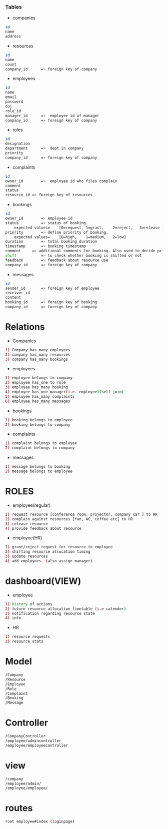 

### Tables

* companies
```sh
id
name
address
```


* resources
```sh
id
name
count
company_id		=> foreign key of company
```

* employees
```sh
id
name
email
password
doj
role_id
manager_id		=>	employee id of manager
company_id		=> foreign key of company
```

* roles
```sh
id
designation	
department		=>	dept in company
priority		
company_id		=> foreign key of company
```
* complaints
```sh
id
owner_id		=> 	employee id who files complain
comment
status
resource_id	=> foreign key of resources
```

* bookings
```sh
id
owner_id		=> employee id
status			=> status of booking.   
    expected values=	[0=request,	1=grant,	2=reject,	3=release ]
priority		=> define priority of booking. 
    expected values=	[0=high,	1=medium,	2=low]
duration		=> total booking duration
timestamp		=> booking timestamp
comment		=> additional comments for booking. Also used to decide priority of booking.
shift			=> to check whether booking is shifted or not
feedback		=> feedback about resource use
company_id		=> foreign key of company
```

* messages
```sh
id
sender_id		=> foreign key of employee 
receiver_id
content	
booking_id		=> foreign key of booking
company_id		=> foreign key of company
```



# Relations

* Companies
```sh
1) Company has_many employees
2) company has_many resources
3) company has_many bookings
```

* employees
```sh
1) employee belongs to company
2) employee has_one to role
3) employee has_many booking
4) employee has_one manager(i.e. employee)(self join)
5) employee has_many complaints
6) employee has_many messages
```

* bookings
```sh
1) booking belongs to employee
2) booking belongs to company
```

* complaints
```sh
1) complaint belongs to employee
2) complaint belongs to company
```

* messages
```sh
1) message belongs to booking
2) message belongs to employee
```


# ROLES

* employee(regular)
```sh
1) request resource [conference room, projector, company car ] to HR
2) complain against resources [fan, AC, coffee etc] to HR
3) release resource
4) provide feedback about resource
```

* employee(HR)
```sh
1) grant/reject request for resource to employee
2) shifting resource allocation timing
3) update resources
4) add employees. (also assign manager)
```


# dashboard(VIEW)

* employee
```sh
1) history of actions
2) future resource allocation timetable (i.e calender)
3) notification regarding resource state
4) info  
```

* HR
```sh
1) resource requests
2) resource stats
```



# Model
```sh 
/Company
/Resource
/Employee
/Role 
/Complaint
/Booking
/Message
```


# Controller
```sh
/CompanyController
/employee/admincontroller
/employee/employeecontroller
```

# view
```sh
/company
/employee/admin/
/employee/employee/
```

# routes
```sh
root employee#index	(loginpage)
```

